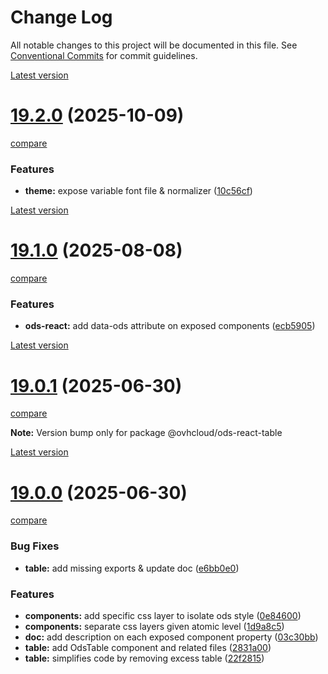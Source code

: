 # Change Log

All notable changes to this project will be documented in this file.
See [Conventional Commits](https://conventionalcommits.org) for commit guidelines.



[Latest version](https://ovh.github.io/design-system/latest/?path=/docs/design-system-changelog--page)


# [19.2.0](https://ovh.github.io/design-system/v19.2.0/?path=/docs/design-system-changelog--page) (2025-10-09)
[compare](https://github.com/ovh/design-system/compare/v19.1.0...v19.2.0)

### Features

* **theme:** expose variable font file & normalizer ([10c56cf](https://github.com/ovh/design-system/commit/10c56cfa2da49e473dd78b967513ba7fbe7b7d26))





[Latest version](https://ovh.github.io/design-system/latest/?path=/docs/design-system-changelog--page)


# [19.1.0](https://ovh.github.io/design-system/v19.1.0/?path=/docs/design-system-changelog--page) (2025-08-08)
[compare](https://github.com/ovh/design-system/compare/v19.0.1...v19.1.0)

### Features

* **ods-react:** add data-ods attribute on exposed components ([ecb5905](https://github.com/ovh/design-system/commit/ecb5905e9ffe0081c627c595f000bc5f813de86b))



[Latest version](https://ovh.github.io/design-system/latest/?path=/docs/design-system-changelog--page)


# [19.0.1](https://ovh.github.io/design-system/v19.0.1/?path=/docs/design-system-changelog--page) (2025-06-30)
[compare](https://github.com/ovh/design-system/compare/v19.0.0...v19.0.1)

**Note:** Version bump only for package @ovhcloud/ods-react-table







[Latest version](https://ovh.github.io/design-system/latest/?path=/docs/design-system-changelog--page)


# [19.0.0](https://ovh.github.io/design-system/v19.0.0/?path=/docs/design-system-changelog--page) (2025-06-30)
[compare](https://github.com/ovh/design-system/compare/v18.6.3...v19.0.0)

### Bug Fixes

* **table:** add missing exports & update doc ([e6bb0e0](https://github.com/ovh/design-system/commit/e6bb0e082fcb6035190239a4509a87256d8a39ea))


### Features

* **components:** add specific css layer to isolate ods style ([0e84600](https://github.com/ovh/design-system/commit/0e84600f3b546a93b1c94678a4644db0671cdbed))
* **components:** separate css layers given atomic level ([1d9a8c5](https://github.com/ovh/design-system/commit/1d9a8c5d11b9a4116a166fe3249142669db08a62))
* **doc:** add description on each exposed component property ([03c30bb](https://github.com/ovh/design-system/commit/03c30bb9e9a8ad28d56f2079419b76d066da7c92))
* **table:** add OdsTable component and related files ([2831a00](https://github.com/ovh/design-system/commit/2831a003cb392c90be0989667e313dd42e1deebf))
* **table:** simplifies code by removing excess table ([22f2815](https://github.com/ovh/design-system/commit/22f28157d7fa252c480a4b49d8fd88ab96957a59))
